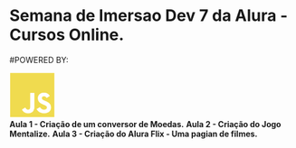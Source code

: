 # Semana de Imersao Dev 7 da Alura - Cursos Online.

#POWERED BY:
<div style="display:inline-block">
 <img src="https://raw.githubusercontent.com/devicons/devicon/master/icons/javascript/javascript-plain.svg" alt="Logo javascript" style="width:80px; height:80px;"/>
</div>

<div>
<strong>Aula 1 - Criação de um conversor de Moedas.</strong>
<strong>Aula 2 - Criação do Jogo Mentalize.</strong>
<strong>Aula 3 - Criação do Alura Flix - Uma pagian de filmes.</strong>
</div>

